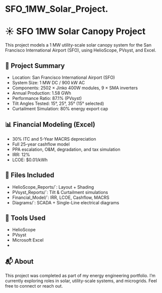 # SFO_1MW_Solar_Project.
# ☀️ SFO 1MW Solar Canopy Project

This project models a 1 MW utility-scale solar canopy system for the San Francisco International Airport (SFO), using HelioScope, PVsyst, and Excel.

## 📌 Project Summary

- Location: San Francisco International Airport (SFO)
- System Size: 1 MW DC / 900 kW AC
- Components: 2502 × Jinko 400W modules, 9 × SMA inverters
- Annual Production: 1.58 GWh
- Performance Ratio: 87.1% (PVsyst)
- Tilt Angles Tested: 15°, 25°, 35° (15° selected)
- Curtailment Simulation: 80% energy export cap

## 📊 Financial Modeling (Excel)

- 30% ITC and 5-Year MACRS depreciation
- Full 25-year cashflow model
- PPA escalation, O&M, degradation, and tax simulation
- IRR: 12%  
- LCOE: $0.01/kWh

## 📁 Files Included

- HelioScope_Reports/`: Layout + Shading
- PVsyst_Reports/`: Tilt & Curtailment simulations
- Financial_Model/`: IRR, LCOE, Cashflow, MACRS
- Diagrams/`: SCADA + Single-Line electrical diagrams

## 🔎 Tools Used

- HelioScope  
- PVsyst  
- Microsoft Excel
- 
## 📬 About

This project was completed as part of my energy engineering portfolio. I’m currently exploring roles in solar, utility-scale systems, and microgrids.
Feel free to connect or reach out.
